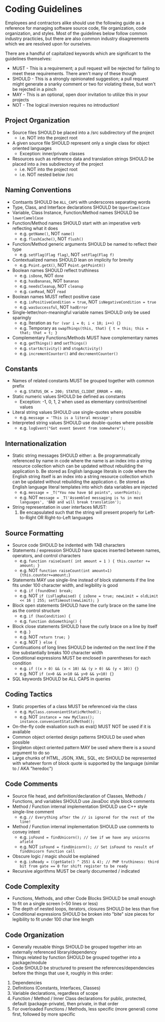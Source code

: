 # Coding Guidelines
Employees and contractors alike should use the following guide as a reference for managing software source code, file organization, code organization, and styles. Most of the guidelines below follow common industry practicies, but there are also common industry disagreements which we are resolved upon for ourselves.

There are a handful of capitalized keywords which are significant to the guidelines themselves:
* MUST - This is a requirement; a pull request will be rejected for failing to meet these requirements. There aren't many of these though
* SHOULD - This is a strongly opinionated suggestion; a pull request might generate a snarky comment or two for violating these, but won't be rejected in a pinch
* MAY - This is an optional, open door invitation to utilize this in your projects
* NOT - The logical inversion requires no introduction!

## Project Organization
 * Source files SHOULD be placed into a /src subdirectory of the project
   * i.e. NOT into the project root
 * A given source file SHOULD represent only a single class for object oriented languages
   * Exception: inner/private classes
 * Resources such as reference data and translation strings SHOULD be placed into a /res subdirectory of the project
   * i.e. NOT into the project root
   * i.e. NOT nested below /src

## Naming Conventions
 * Contsants SHOULD be `ALL_CAPS` with underscores separating words
 * Type, Class, and Interface declarations SHOULD be `UpperCamelCase`
 * Variable, Class Instance, Function/Method names SHOULD be `lowerCamelCase`
 * Function/Method names SHOULD start with an imperative verb reflecting what it does
   * e.g. `getName()`, NOT `name()`
   * e.g. `flushCache()`, NOT `flush()`
 * Function/Method generic arguments SHOULD be named to reflect their type
   * e.g. `setFlag(Flag flag)`, NOT `setFlag(Flag f)`
 * Contextualized names SHOULD lean on implicity for brevity
   * e.g. `Point.getX()`, NOT `Point.getPointX()`
 * Boolean names SHOULD reflect truthiness
   * e.g. `isDone`, NOT `done`
   * e.g. `hasBananas`, NOT `bananas`
   * e.g. `needsCleanup`, NOT `cleanup`
   * e.g. `canRead`, NOT `read`
 * Boolean names MUST reflect positive case
   * e.g. `isPositiveCondition = true`, NOT `isNegativeCondition = true`
   * e.g. `wasSuccessful`, NOT `hadError`
 * Single-letter/non-meaningful variable names SHOULD only be used sparingly
   * e.g. Iteration as `for (var i = 0; i < 10; i++) {}`
   * e.g. Temporary as `swapThings(this, that) { t = this; this = that; that = t; }`
 * Complementary Functions/Methods MUST have complementary names
   * e.g. `getThings()` and  `setThings()`
   * e.g. `startActivity()` and  `stopActivity()`
   * e.g. `incrementCounter()` and  `decrementCounter()`

## Constants
 * Names of related constants MUST be grouped together with common prefix
   * e.g. `STATUS_OK = 200; STATUS_CLIENT_ERROR = 400;`
 * Static numeric values SHOULD be defined as constants
   * Exception: -1, 0, 1, 2 when used as elementary control/sentinel values
 * Literal string values SHOULD use single-quotes where possible
   * e.g. `message = 'This is a literal message';`
 * Interpreted string values SHOULD use double-quotes where possible
   * e.g. `logEvent("Got event $event from somewhere");`

## Internationalization
 * Static string messages SHOULD either:
   a. Be programmatically referenced by name in code where the name is an index into a string resource collection which can be updated without rebuilding the application
   b. Be stored as English language literals in code where the English string itself is an index into a string resource collection which can be updated without rebuilding the application
   c. Be stored as English language literal templates into which data variables are injected
      * e.g. `message = _T("You now have $d points", userPoints);`
      * e.g. NOT `message = _T('Assembled messaging is %s in most languages', 'BAD and will break translation');`
 * String representation in user interfaces MUST:
   1. Be encapsulated such that the string will present properly for Left-to-Right OR Right-to-Left languages

## Source Formatting
 * Source code SHOULD be indented with TAB characters
 * Statements / expression SHOULD have spaces inserted between names, operators, and control characters
   * e.g. `function raiseCount( int amount = 1 ) { this.counter += amount; }`
   * e.g. NOT `function raiseCount(int amount=1){this.counter+=amount;}`
 * Statements MAY use single-line instead of block statements if the line fits under 100 character width, and legibility is good
   * e.g. `if (foundOne) break;` 
   * e.g. NOT `if (isFlagRaised) { isDone = true; newLimit = oldLimit << 16 | 255; setTimeout(newLimit); }`
 * Block open statements SHOULD have the curly brace on the same line as the control structure
   * e.g. `if (hasCondition) {`
   * e.g. `function doSomething() {`
 * Block close statements SHOULD have the curly brace on a line by itself
   * e.g. `}`
   * e.g. NOT `return true; }`
   * e.g. NOT `} else {`
 * Continuations of long lines SHOULD be indented on the next line if the line substantially breaks 100 character width
 * Conditional expressions MUST be enclosed in parentheses for each condition
   * e.g. `if ((x > 0) && (x < 10) && (y > 0) && (y < 10)) {}`
   * e.g. NOT `if (x>0 && x<10 && y>0 && y<10) {}`
 * SQL keywords SHOULD be ALL CAPS in queries

## Coding Tactics
 * Static properties of a class MUST be referenced via the class
   * e.g. `MyClass.convenientStaticMethod();`
   * e.g. NOT `instance = new MyClass(); instance.convenientStaticMethod();`
 * On-the-fly code evaluation such as eval() MUST NOT be used if it is available
 * Common object oriented design patterns SHOULD be used when possible
 * Singleton object oriented pattern MAY be used where there is a sound argument to do so
 * Large chunks of HTML, JSON, XML, SQL, etc SHOULD be represented with whatever form of block quote is supported by the language (similar to / AKA "heredoc")

## Code Comments
 * Source file head, and definition/declaration of Classes, Methods / Functions, and variables SHOULD use JavaDoc style block comments
 * Method / Function internal implementation SHOULD use C++ style single-line comment
   * e.g. `// Everything after the // is ignored for the rest of the line!`
 * Method / Function internal implementation SHOULD use comments to convey intent
   * e.g. `isFound = findUnicorn(); // See if we have any unicorns afield`
   * e.g. NOT `isFound = findUnicorn(); // Set isFound to result of findUnicorn function call`
 * Obscure logic / magic should be explained
   * e.g. `isReady = ((getGate() ^ 255) & 4); // PHP truthiness: third bit from gate == 0 for shift register to be ready`
 * Recursive algorithms MUST be clearly documented / indicated

## Code Complexity
 * Functions, Methods, and other Code Blocks SHOULD be small enough to fit on a single screen (~50 lines or less)
 * The depth of nested loops, iterators, closures SHOULD be less than five
 * Conditional expressions SHOULD be broken into "bite" size pieces for legibility to fit under 100 char line length

## Code Organization
* Generally reusable things SHOULD be grouped together into an externally referenced library/dependency
* Things related by function SHOULD be grouped together into a package/module
* Code SHOULD be structured to present the references/dependencies before the things that use it, roughly in this order:
1. Dependencies
2. Definitions (Constants, Interfaces, Classes)
3. Variable declarations, regardless of scope
4. Function / Method / Inner Class declarations for public, protected, default (package-private), then private, in that order
5. For overloaded Functions / Methods, less specific (more general) come first, followed by more specific
